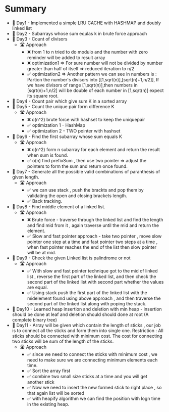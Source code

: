 # Summary

* 📆 Day1 - Implemented a simple LRU CACHE with HASHMAP and doubly linked list
* 📆 Day2 - Subarrays whose sum equlas k in brute force approach
* 📆 Day3 - Count of divisors
  * 🛣️ Approach 
    * ❌ from 1 to n tried to do modulo and the number with zero reminder will be added to result array
    * ❌ optimization1 => For sure number will not be divided by number greater than half of itself => reduced iteration to n/2
    * ✅ optimization2 => Another pattern we can see in numbers is : Partion the  number's divisors into [[1,sqrt(n)],[sqrt(n)+1,n/2]],  If we have divisors of range [1,sqrt(n)],then numbers 
       in [sqrt(n)+1,n/2] will be double of each number in [1,sqrt(n)] expect its square root.
* 📆 Day4 - Count pair which give sum K in a sorted array
* 📆 Day5 - Count the unique pair form difference K
     * 🛣️ Approach
         * ❌ o(n^2) brute force with hashset to keep the uniquepair
         * ✅ optimization 1 - HashMap
         * ✅ optimization 2 - TWO pointer with hashset
* 📆 Day6 - Find the first subarray whose sum equals K
     * 🛣️ Approach
         * ❌ o(n^2) form n subarray for each element and return the result when sum is found.
         * ✅ o(n) find prefixSum , then use two pointer => adjust the pointers to form the sum and return once found.
* 📆 Day7 - Generate all the possible valid combinations of paranthesis of given length.
     * 🛣️ Approach
         * ✅ we can use stack , push the brackts and pop them by validating the open and closing brackets length.
         * ✅ Back tracking.
* 📆 Day8 - Find middle element of a linked list.
     * 🛣️ Approach
         * ❌ Brute force - traverse through the linked list and find the length and find mid from it , again traverse until the mid and return the element.
         * ✅ Slow and fast pointer approach - take two pointer , move slow pointer one step at a time and fast pointer two steps at a time , when fast pointer reaches the end of the list then
              slow pointer will be at mid.
* 📆 Day9 - Check the given Linked list is palindrome or not
     * 🛣️ Approach
        * ✅ With slow and fast pointer technique got to the mid of linked list , reverse the first part of the linked list, and then check the second part of the linked list with second part                 whether the values are equal.
        * ✅ Using stack push the first part of the linked list with the midelement found using above approach , and then traverse the second part of the linked list along with poping the stack.
* 📆 Day10 - Learned heap insertion and deletion with min heap - insertion should be done at leaf and deletion should should done at root (A complete binary tree)
* 📆 Day11 -  Array will be given which contain the length of sticks , our job is to connect all the sticks and form them into single one. Restriction : All sticks should be connected with minimum cost. The cost for connecting two sticks will be sum of the length of the sticks.
     * 🛣️ Approach
        * ✅ since we need to connect the sticks with minimum cost , we need to make sure we are connecting minimum elements each time.
        * ✅ Sort the array first
        * ✅ combine two small size sticks at a time and you will get another stick
        * ✅ Now we need to insert the new formed stick to right place , so that again list will be sorted
        * ✅ with heapify algorithm we can find the position with logn time in the existing heap.


    
    



